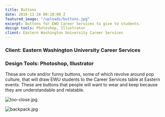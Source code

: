 ```yaml
---
title: Buttons
date: 2018-11-28 00:18:00 Z
featured_image: "/uploads/buttons.jpg"
excerpt: Buttons for EWU Career Services to give to students.
design tools: Photoshop, Illustrator
client: Eastern Washington University Career Services
---
```


### Client: Eastern Washington University Career Services

### Design Tools: Photoshop, Illustrator

These are cute and/or funny buttons, some of which revolve around pop culture, that will draw EWU students to the Career Services table at Eastern events. These are buttons that people will want to wear and keep because they are understandable and relatable.

![too-close.jpg](/uploads/too-close.jpg)

![backpack.jpg](/uploads/backpack.jpg)